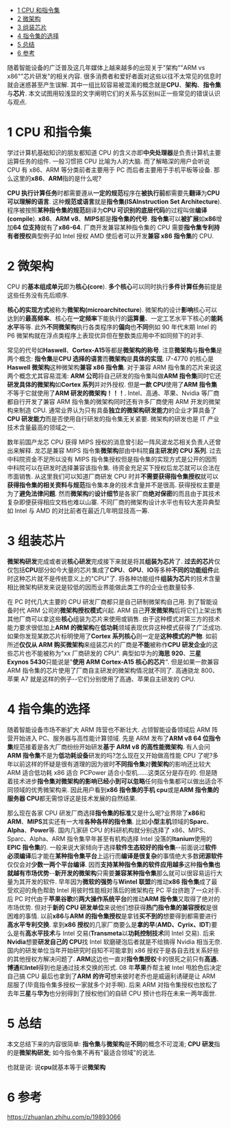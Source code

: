 
<!-- @import "[TOC]" {cmd="toc" depthFrom=1 depthTo=6 orderedList=false} -->

<!-- code_chunk_output -->

- [1 CPU 和指令集](#1-cpu-和指令集)
- [2 微架构](#2-微架构)
- [3 组装芯片](#3-组装芯片)
- [4 指令集的选择](#4-指令集的选择)
- [5 总结](#5-总结)
- [6 参考](#6-参考)

<!-- /code_chunk_output -->

随着智能设备的广泛普及这几年媒体上越来越多的出现关于"架构""ARM vs x86""芯片研发"的相关内容. 很多消费者和爱好者面对这些以往不太常见的信息时就会迷惑甚至产生误解. 其中一组比较容易被混淆的概念就是**CPU**、**架构**、**指令集**与**芯片**. 本文试图用较浅显的文字阐明它们的关系与区别纠正一些常见的错误认识与观点.

# 1 CPU 和指令集

学过计算机基础知识的朋友都知道 CPU 的含义亦即**中央处理器**是负责计算机主要运算任务的组件. 一般习惯把 CPU 比喻为人的大脑. 而了解略深的用户会听说 CPU 有 x86、ARM 等分类前者主要用于 PC 而后者主要用于手机平板等设备. 那么这里的**x86**、**ARM**指的是什么呢?

**CPU 执行计算任务**时都需要遵从**一定的规范**程序在**被执行前**都需要先**翻译**为**CPU 可以理解的语言**. 这种**规范或语言**就是**指令集(ISAInstruction Set Architecture**). 程序被按照**某种指令集的规范**翻译为**CPU 可识别的底层代码**的过程叫做**编译(compile**). **x86**、**ARM v8**、**MIPS**都是**指令集的代号**. **指令集**可以**被扩展**如**x86**增加**64 位支持**就有了**x86\-64**. 厂商开发兼容某种指令集的 CPU 需要**指令集专利持有者授权**典型例子如 Intel 授权 AMD 使后者可以开发**兼容 x86 指令集**的 CPU.

# 2 微架构

CPU 的**基本组成单元**即为**核心(core**). **多个核心**可以同时执行**多件计算任务**前提是这些任务没有先后顺序.

**核心的实现方式**被称为**微架构(microarchitecture**). 微架构的设计**影响**核心可以达到的**最高频率**、核心在**一定频率**下能执行的**运算量**、一定工艺水平下核心的**能耗水平**等等. 此外**不同微架构**执行各类程序的**偏向**也**不同**例如 90 年代末期 Intel 的 P6 微架构就在浮点类程序上表现优异但在整数类应用中不如同频下的对手.

常见的代号如**Haswell**、**Cortex\-A15**等都是**微架构的称号**. 注意**微架构**与**指令集**是两个概念: **指令集**是**CPU 选择的语言**而**微架构**是**具体的实现**. i7\-4770 的核心是**Haswell 微架构**这种微架构**兼容 x86 指令集**. 对于兼容 ARM 指令集的芯片来说这两个概念尤其容易混淆: **ARM 公司**将自己研发的指令集叫做**ARM 指令集**同时它还**研发具体的微架构**如**Cortex 系列**并对外授权. 但是**一款 CPU**使用了**ARM 指令集**不等于它就使用了**ARM 研发的微架构！！！**. Intel、高通、苹果、Nvidia 等厂商都自行开发了兼容 ARM 指令集的微架构同时还有许多厂商使用 ARM 开发的微架构来制造 CPU. 通常业界认为只有具备**独立的微架构研发能力**的企业才算具备了**CPU 研发能力**而是否使用自行研发的指令集无关紧要. 微架构的研发也是 IT 产业技术含量最高的领域之一.

数年前国产龙芯 CPU 获得 MIPS 授权的消息曾引起一阵风波龙芯相关负责人还曾出来解释. 龙芯是兼容 MIPS 指令集**微架构**部由中科院**自主研发的 CPU 系列**. 过去中科院资金不足所以没有 MIPS 指令集授权但是指令集的实现方式是公开的因而中科院可以在研发时选择兼容该指令集. 待资金充足买下授权后龙芯就可以合法在市面销售. 从这里我们可以知道厂商研发 CPU 时并**不需要获得指令集授权**就可以**获得指令集的相关资料与规范**指令集本身的技术含量并不是很高. 获得授权主要是为了**避免法律问题**. 然而**微架构**的**设计细节**是各家厂商**绝对保密**的而且由于其技术复杂即便获得相应文档也难以山寨. 不同厂商的微架构设计水平也有较大差异典型如 Intel 与 AMD 的对比前者在最近几年明显技高一筹.

# 3 组装芯片

**微架构研发**完成或者说**核心研发**完成接下来就是将其**组装为芯片**了. **过去的芯片**仅仅包括**CPU**部分如今大量的芯片集成了**CPU**、**GPU**、**IO**等多种**不同的功能组件**此时这种芯片就不是传统意义上的"CPU"了. 将各种功能组件**组装为芯片**的技术含量相比微架构研发来说是较低的因而业界能做此类工作的企业也数量较多.

在 PC 时代几大主要的 CPU 研发厂商都只是自己研制微架构自己用. 到了智能设备时代 ARM 公司的**微架构授权模式**兴起. ARM 自己**开发微架构**后将它们上架出售其他厂商可以拿这些**核心**组装为芯片来使用或销售. 由于这种模式对第三方的技术能力要求很低加上**ARM 的微架构**在**低功耗**领域表现优异这种模式获得了广泛成功. 如果你发现某款芯片标明使用了**Cortex 系列核心**则一定是**这种模式的产物**. 如前所述**仅仅从 ARM 购买微架构**来组装芯片的厂商是**不能**被称作**CPU 研发企业**的这些芯片也不能被称为"xx 厂商研发的 CPU". 典型如华为的**海思 920**、**三星 Exynos 5430**只能说是"**使用 ARM Cortex\-A15 核心的芯片**". 但是如果一款兼容 ARM 指令集的芯片使用了厂商自主研发的微架构情况就不同了. 高通骁龙 800、苹果 A7 就是这样的例子--它们分别使用了高通、苹果自主研发的 CPU.

# 4 指令集的选择

随着智能设备市场不断扩大 ARM 阵营也不断壮大. 占领智能设备领域后 ARM 阵营开始进入 PC、服务器与高性能计算领域. 先是 ARM 发布了**ARM v8 64 位指令集**规范接着是各大厂商纷纷开始研发**基于 ARM v8 的高性能微架构**. 有人会问**ARM 指令集**不是为**低功耗设备**研发的吗?怎么现在又开始做高性能 CPU 了呢?多年以前这样的怀疑是很有道理的因为彼时**不同指令集**对**微架构**的影响还比较大 ARM 适合低功耗 x86 适合 PCPower 适合小型机……这类区分是存在的. 但是随着技术进步**指令集对微架构的影响已经小到可以忽略**任何指令集都可以做出适合不同领域的优秀微架构来. 因此用户看到**x86 指令集的手机 cpu**或是**ARM 指令集的服务器 CPU**都无需惊讶这是技术发展的自然结果.

那么现在各家 CPU 研发厂商选择**指令集的标准**又是什么呢?业界除了**x86**和**ARM**、**MIPS**其实还有一大堆**各种各样的指令集**. 比如**小型主机**领域的**Sparc**、**Alpha**、**Power**等. 国内几家研 CPU 的科研机构就分别选择了 x86、MIPS、Sparc、Alpha、ARM 指令集早年甚至有机构选择 Intel 没落的**Itanium**使用的**EPIC 指令集**的. 一般来说大家倾向于选择**软件生态较好的指令集**--前面说过**软件必须编译**后才能在**某种指令集平台**上运行而**编译是很复杂**的事情绝大多数**闭源软件**仅仅会对**少数一两个平台编译**. 因而**支持某种指令集的软件应用越多**这种**指令集也就越有市场优势**--**新开发的微架构**只需要**兼容某种指令集**那么就可以很容易运行大量为其开发的软件. 早年因为**微软的强势**与**Wintel 联盟**的推动**x86 指令集**成了最受欢迎的角色帮助 Intel 用彼时性能相对落后的微架构在 PC 平台挤跑了一众对手. 后 PC 时代由于**苹果谷歌**的**两大操作系统平台**的推动**ARM 指令集**又取得了绝对的市场优势. 但对于**新的 CPU 研发单位**来说他们想获得**热门指令集的兼容授权**是很困难的事情. 以前**x86**与**ARM 的指令集授权**是拿钱**买不到的**想要得到都需要进行**高水平专利交换**. 拿到**x86 授权**的几家厂商要么是**拿的早**(**AMD、Cyrix、IDT**)要么是有**高水平技术**与 Intel 交易(**Transmeta**以**功耗控制技术**同 Intel 交易). 后来**Nvidia**想要**研发自己的 CPU**找 Intel 软磨硬泡后者就是不给搞得 Nvidia 相当无奈. 国内的研发单位当年开始研究时自知不可能拿到 x86 授权于是各自去找关系好些的其他授权方解决问题了. **ARM**这边也一直对**指令集授权**卡的很死之前只有**高通**、**博通**和**Intel**得到也是通过技术交换的形式. 08 年**苹果**乔帮主被 Intel 甩脸色后决定自己搞 CPU 最后也拿到了**ARM 的许可**想来彼时老乔也是威逼利诱硬是让 ARM 屈服了(毕竟指令集多授权一家就多个对手啊). 后来 ARM 对指令集授权也放松了去年**三星**与**华为**也分别得到了授权他们的自研 CPU 预计也将在未来一两年面世.

# 5 总结

本文总结下来的内容很简单: **指令集**与**微架构**是**不同**的概念不可混淆; **CPU 研发**指的是**微架构研发**; 如今指令集不再有"最适合领域"的说法.

也就是说: 说**cpu**就基本等于说**微架构**

# 6 参考

https://zhuanlan.zhihu.com/p/19893066